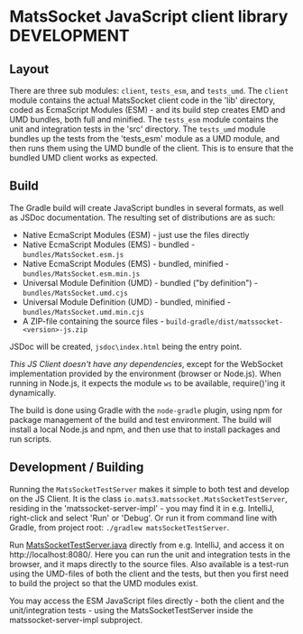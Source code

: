 # MatsSocket JavaScript client library DEVELOPMENT

## Layout

There are three sub modules: `client`, `tests_esm`, and `tests_umd`. The `client` module contains the actual MatsSocket
client code in the 'lib' directory, coded as EcmaScript Modules (ESM) - and its build step creates EMD and UMD bundles,
both full and minified. The `tests_esm` module contains the unit and integration tests in the 'src' directory. The 
`tests_umd` module bundles up the tests from the 'tests_esm' module as a UMD module, and then runs them using the UMD
bundle of the client. This is to ensure that the bundled UMD client works as expected.

## Build

The Gradle build will create JavaScript bundles in several formats, as well as JSDoc documentation. The resulting set
of distributions are as such:

* Native EcmaScript Modules (ESM) - just use the files directly
* Native EcmaScript Modules (EMS) - bundled - `bundles/MatsSocket.esm.js`
* Native EcmaScript Modules (EMS) - bundled, minified - `bundles/MatsSocket.esm.min.js`
* Universal Module Definition (UMD) - bundled ("by definition") - `bundles/MatsSocket.umd.cjs`
* Universal Module Definition (UMD) - bundled, minified - `bundles/MatsSocket.umd.min.cjs`
* A ZIP-file containing the source files - `build-gradle/dist/matssocket-<version>-js.zip`

JSDoc will be created, `jsdoc\index.html` being the entry point.

*This JS Client doesn't have any dependencies*, except for the WebSocket implementation provided by the
environment (browser or Node.js). When running in Node.js, it expects the module `ws` to be available, require()'ing it
dynamically.

The build is done using Gradle with the `node-gradle` plugin, using npm for package management of the build and test
environment. The build will install a local Node.js and npm, and then use that to install packages and run scripts.

## Development / Building

Running the `MatsSocketTestServer` makes it simple to both test and develop on the JS Client. It is the class
`io.mats3.matssocket.MatsSocketTestServer`, residing in the 'matssocket-server-impl' - you may find it in e.g. IntelliJ,
right-click and select 'Run' or 'Debug'. Or run it from command line with Gradle, from project root:
`./gradlew matsSocketTestServer`.

Run [MatsSocketTestServer.java](../../matssocket-server-impl/src/test/java/io/mats3/matssocket/MatsSocketTestServer.java)
directly from e.g. IntelliJ, and access it on http://localhost:8080/. Here you can run the unit and integration tests in
the browser, and it maps directly to the source files. Also available is a test-run using the UMD-files of both the
client and the tests, but then you first need to build the project so that the UMD modules exist.

You may access the ESM JavaScript files directly - both the client and the unit/integration tests - using the
MatsSocketTestServer inside the matssocket-server-impl subproject.
